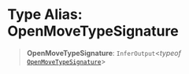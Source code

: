 # Type Alias: OpenMoveTypeSignature

> **OpenMoveTypeSignature**: `InferOutput`\<_typeof_ [`OpenMoveTypeSignature`](../variables/OpenMoveTypeSignature.md)\>
